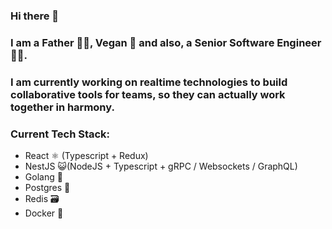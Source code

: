 ### Hi there 👋

### I am a Father 👨‍🍼, Vegan 🥦 and also, a Senior Software Engineer 👨‍💻.

### I am currently working on realtime technologies to build collaborative tools for teams, so they can actually work together in harmony.

### Current Tech Stack:
- React ⚛️ (Typescript + Redux)
- NestJS 😺(NodeJS + Typescript + gRPC / Websockets / GraphQL)
- Golang 🐹
- Postgres 🐘
- Redis 🗃
- Docker 🐳

<!--
**Simonwtaylor/Simonwtaylor** is a ✨ _special_ ✨ repository because its `README.md` (this file) appears on your GitHub profile.

Here are some ideas to get you started:

- 🔭 I’m currently working on ...
- 🌱 I’m currently learning ...
- 👯 I’m looking to collaborate on ...
- 🤔 I’m looking for help with ...
- 💬 Ask me about ...
- 📫 How to reach me: ...
- 😄 Pronouns: ...
- ⚡ Fun fact: ...
-->
